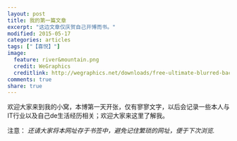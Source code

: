 ```yaml
---
layout: post
title: 我的第一篇文章
excerpt: "这边文章仅庆贺自己开博而书。"
modified: 2015-05-17
categories: articles
tags: ["【喜悦】"]
image:
  feature: river&mountain.png
  credit: WeGraphics
  creditlink: http://wegraphics.net/downloads/free-ultimate-blurred-background-pack/
comments: true
share: true
---
```


<div class='rs-article'>
<p>欢迎大家来到我的小窝，本博第一天开张，仅有寥寥文字，以后会记录一些本人与IT行业以及自己de生活经历相关；欢迎大家来这里了解我。</p>
<label>注意：</label><i class='font-size12 notice'>
还请大家将本网址存于书签中，避免记住繁琐的网址，便于下次浏览.</i>
 

</div>
